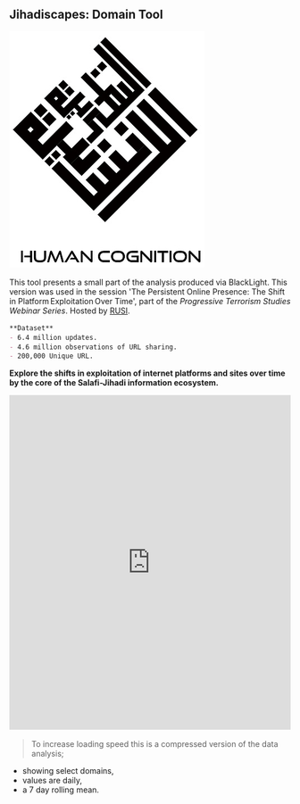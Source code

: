 
## Jihadiscapes: Domain Tool
![Human Cognition](/HC_square1.jpg)

This tool presents a small part of the analysis produced via BlackLight.
This version was used in the session 'The Persistent Online Presence: The Shift in Platform Exploitation Over Time', part of the _Progressive Terrorism Studies Webinar Series_. Hosted by [RUSI](http://rusi.org).

```markdown
**Dataset**
- 6.4 million updates.
- 4.6 million observations of URL sharing.
- 200,000 Unique URL. 
```
**Explore the shifts in exploitation of internet platforms and sites over time by the core of the Salafi-Jihadi information ecosystem.**

<iframe width="100%" height="600" frameborder="0" scrolling="no" src="https://jihadiscapes.github.io/Domain_tool/Dom_plot_drop3.html "> 
</iframe>

>To increase loading speed this is a compressed version of the data analysis;
- showing select domains, 
- values are daily, 
- a 7 day rolling mean.

